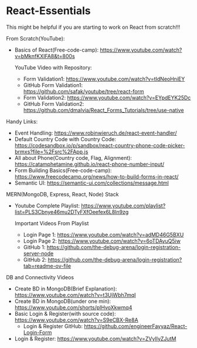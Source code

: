 # React-Essentials
This might be helpful if you are starting to work on React from scratch!!!

From Scratch(YouTube):
- Basics of React(Free-code-camp): https://www.youtube.com/watch?v=bMknfKXIFA8&t=800s

  YouTube Video with Repository:
  - Form Validation1: https://www.youtube.com/watch?v=tIdNeoHniEY
  - GitHub Form Validation1: https://github.com/safak/youtube/tree/react-form
  - Form Validation2: https://www.youtube.com/watch?v=EYpdEYK25Dc
  - GitHub Form Validation2: https://github.com/dmalvia/React_Forms_Tutorials/tree/use-native

Handy Links:
- Event Handling: https://www.robinwieruch.de/react-event-handler/
- Default Country Code with Country Code: https://codesandbox.io/p/sandbox/react-country-phone-code-picker-brmxs?file=%2Fsrc%2FApp.js
- All about Phone(Country code, Flag, Alignment): https://catamphetamine.github.io/react-phone-number-input/
- Form Building Basics(Free-code-camp): https://www.freecodecamp.org/news/how-to-build-forms-in-react/
- Semantic UI: https://semantic-ui.com/collections/message.html


MERN(MongoDB, Express, React, Node) Stack
- Youtube Complete Playlist: https://www.youtube.com/playlist?list=PLS3Cbnye46mu2DTyFXfOeefex6L8In9zg

  Important Videos From Playlist
  - Login Page 1: https://www.youtube.com/watch?v=adMD46G5BXU
  - Login Page 2: https://www.youtube.com/watch?v=6oTDAyuQ5iw
  - GitHub 1: https://github.com/the-debug-arena/login-registration-server-node
  - GitHub 2: https://github.com/the-debug-arena/login-registration?tab=readme-ov-file

DB and Connectivity Videos
- Create BD in MongoDB(Brief Explanation): https://www.youtube.com/watch?v=t3UjWbh7mqI
- Create BD in MongoDB(under one min): https://www.youtube.com/shorts/pIHvoXkwmq4
- Basic Login & Register(with source code): https://www.youtube.com/watch?v=S9eCBX-Re8A
  - Login & Register GitHub: https://github.com/engineerFayyaz/React-Login-Form
- Login & Register: https://www.youtube.com/watch?v=ZVyIIyZJutM
